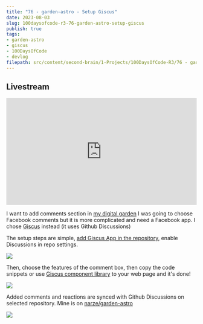 ```yaml
---
title: "76 - garden-astro - Setup Giscus"
date: 2023-08-03
slug: 100daysofcode-r3-76-garden-astro-setup-giscus
publish: true
tags:
- garden-astro
- giscus
- 100DaysOfCode
- devlog
filepath: src/content/second-brain/1-Projects/100DaysOfCode-R3/76 - garden-astro - Setup Giscus.md
---
```


## Livestream

<iframe width="100%" style="aspect-ratio: 16 / 9;" src="https://www.youtube.com/embed/z7NMnCjk_kI" title="YouTube video player" frameborder="0" allow="accelerometer; autoplay; clipboard-write; encrypted-media; gyroscope; picture-in-picture; web-share" allowfullscreen></iframe>

I want to add comments section in [my digital garden](https://garden.narze.live) I was going to choose Facebook comments but it is more complicated and need a Facebook app. I chose [Giscus](https://giscus.app) instead (it uses Github Discussions)

The setup steps are simple, [add Giscus App in the repository](https://github.com/apps/giscus), enable Discussions in repo settings.

![](1-Projects/100DaysOfCode-R3/attachments/76%20-%20garden-astro%20-%20Setup%20Giscus.png)

Then, choose the features of the comment box, then copy the code snippets or use [Giscus component library](https://github.com/giscus/giscus-component) to your web page and it's done!

![](1-Projects/100DaysOfCode-R3/attachments/76%20-%20garden-astro%20-%20Setup%20Giscus-1.png)

Added comments and reactions are synced with Github Discussions on selected repository. Mine is on [narze/garden-astro](https://github.com/narze/garden-astro/discussions)

![](1-Projects/100DaysOfCode-R3/attachments/76%20-%20garden-astro%20-%20Setup%20Giscus-3.png)
